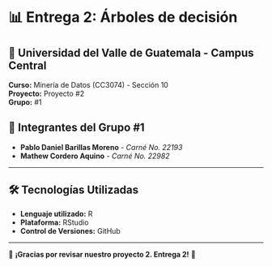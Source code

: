 # 📊 Entrega 2: Árboles de decisión

## 🏫 Universidad del Valle de Guatemala - Campus Central  
**Curso:** Minería de Datos (CC3074) - Sección 10  
**Proyecto:** Proyecto #2  
**Grupo:** #1  

## 👥 Integrantes del Grupo #1  
- **Pablo Daniel Barillas Moreno** - *Carné No. 22193*  
- **Mathew Cordero Aquino** - *Carné No. 22982*
---

## 🛠 Tecnologías Utilizadas  

- **Lenguaje utilizado:** R  
- **Plataforma:** RStudio  
- **Control de Versiones:** GitHub  

---
🎯 **¡Gracias por revisar nuestro proyecto 2. Entrega 2!** 🚀
